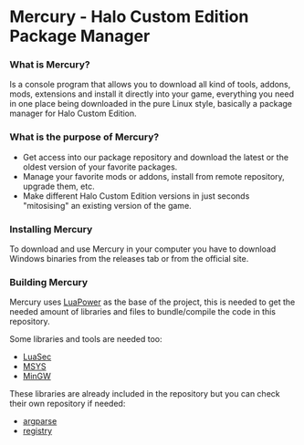 
# Mercury - Halo Custom Edition Package Manager

### What is Mercury?
Is a console program that allows you to download all kind of tools, addons, mods, extensions and install it directly into your game, everything you need in one place being downloaded in the pure Linux style, basically a package manager for Halo Custom Edition.

### What is the purpose of Mercury?
 - Get access into our package repository and download the latest or the oldest version of your favorite packages.
 - Manage your favorite mods or addons, install from remote repository, upgrade them, etc.
 - Make different Halo Custom Edition versions in just seconds "mitosising" an existing version of the game.

### Installing Mercury
To download and use Mercury in your computer you have to download Windows binaries from the releases tab or from the official site.

### Building Mercury
Mercury uses [LuaPower](https://luapower.com) as the base of the project, this is needed to get the needed amount of libraries and files to bundle/compile the code in this repository.

Some libraries and tools are needed too:
- [LuaSec](https://github.com/brunoos/luasec)
- [MSYS](http://www.mingw.org/wiki/MSYS)
- [MinGW](http://mingw-w64.org/doku.php)

These libraries are already included in the repository but you can check their own repository if needed:
- [argparse](https://github.com/luarocks/argparse)
- [registry](https://github.com/Tieske/registry)